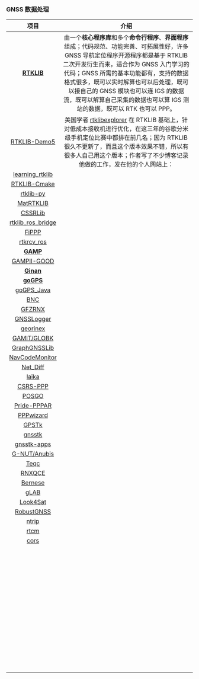 ### GNSS 数据处理

|                             项目                             |                             介绍                             |
| :----------------------------------------------------------: | :----------------------------------------------------------: |
|            **[RTKLIB](https://www.rtklib.com/)**             | 由一个**核心程序库**和多个**命令行程序**、**界面程序**组成；代码规范、功能完善、可拓展性好，许多 GNSS 导航定位程序开源程序都是基于 RTKLIB 二次开发衍生而来，适合作为 GNSS 入门学习的代码；GNSS 所需的基本功能都有，支持的数据格式很多，既可以实时解算也可以后处理，既可以接自己的 GNSS 模块也可以连 IGS 的数据流，既可以解算自己采集的数据也可以算 IGS 测站的数据，既可以 RTK 也可以 PPP。 |
|   [RTKLIB-Demo5](https://github.com/rtklibexplorer/RTKLIB)   | 美国学者 [rtklibexplorer](https://github.com/rtklibexplorer)  在 RTKLIB 基础上，针对低成本接收机进行优化，在这三年的谷歌分米级手机定位比赛中都排在前几名；因为 RTKLIB 很久不更新了，而且这个版本效果不错，所以有很多人自己用这个版本；作者写了不少博客记录他做的工作，发在他的个人网站上： |
| [learning_rtklib](https://github.com/LiZhengXiao99/learning_rtklib) |                                                              |
| [RTKLIB-Cmake](https://github.com/LiZhengXiao99/RTKLIB-Cmake) |                                                              |
|   [rtklib-py](https://github.com/rtklibexplorer/rtklib-py)   |                                                              |
|       [MatRTKLIB](https://github.com/taroz/MatRTKLIB)        |                                                              |
|        [CSSRLib](https://github.com/hirokawa/cssrlib)        |                                                              |
| [rtklib_ros_bridge](https://github.com/MapIV/rtklib_ros_bridge) |                                                              |
|        [FiPPP](https://github.com/HuChao-gnss/FiPPP)         |                                                              |
|    [rtkrcv_ros](https://github.com/ajbfinesc/rtkrcv_ros)     |                                                              |
|  **[GAMP](https://geodesy.noaa.gov/gps-toolbox/GAMP.htm)**   |                                                              |
| [GAMPII-GOOD](https://github.com/zhouforme0318/GAMPII-GOOD)  |                                                              |
|  **[Ginan](https://github.com/GeoscienceAustralia/ginan)**   |                                                              |
|  **[goGPS](https://github.com/goGPS-Project/goGPS_MATLAB)**  |                                                              |
|  [goGPS_Java](https://github.com/goGPS-Project/goGPS_Java)   |                                                              |
|           [BNC](https://igs.bkg.bund.de/ntrip/bnc)           |                                                              |
| [GFZRNX](https://dataservices.gfz-potsdam.de/panmetaworks/showshort.php?id=escidoc:1577894) |                                                              |
| [GNSSLogger](https://github.com/google/gps-measurement-tools) |                                                              |
|    [georinex](https://github.com/geospace-code/georinex)     |                                                              |
|           [GAMIT/GLOBK](http://geoweb.mit.edu/gg/)           |                                                              |
|  [GraphGNSSLib](https://github.com/weisongwen/GraphGNSSLib)  |                                                              |
| [NavCodeMonitor](https://github.com/weisongwen/NavCodeMonitor) |                                                              |
|      [Net_Diff](https://github.com/YizeZhang/Net_Diff)       |                                                              |
|          [laika](https://github.com/commaai/laika)           |                                                              |
| [CSRS-PPP](https://webapp.csrs-scrs.nrcan-rncan.gc.ca/geod/tools-outils/ppp.php) |                                                              |
|         [POSGO](https://github.com/lizhengnss/POSGO)         |                                                              |
|    [Pride-PPPAR](https://github.com/PrideLab/PRIDE-PPPAR)    |                                                              |
|           [PPPwizard](http://www.ppp-wizard.net/)            |                                                              |
|           [GPSTk](https://github.com/SGL-UT/GPSTk)           |                                                              |
|          [gnsstk](https://github.com/SGL-UT/gnsstk)          |                                                              |
|     [gnsstk-apps](https://github.com/SGL-UT/gnsstk-apps)     |                                                              |
| [G-NUT/Anubis](https://www.pecny.cz/Joomla25/index.php/gnss/sw/anubis) |                                                              |
| [Teqc](https://www.unavco.org/software/data-processing/teqc/teqc.html) |                                                              |
|         [RNXQCE](https://github.com/cuizilu/RNXQCE)          |                                                              |
|           [Bernese](https://www.bernese.unibe.ch/)           |                                                              |
|  [gLAB](https://github.com/valgur/gLAB?tab=readme-ov-file)   |                                                              |
|      [Look4Sat](https://github.com/rt-bishop/Look4Sat)       |                                                              |
|    [RobustGNSS](https://github.com/wvu-navLab/RobustGNSS)    |                                                              |
|          [ntrip](https://github.com/sevensx/ntrip)           |                                                              |
|          [rtcm](https://github.com/Node-NTRIP/rtcm)          |                                                              |
|            [cors](https://github.com/Erensu/cors)            |                                                              |
|                                                              |                                                              |
|                                                              |                                                              |
|                                                              |                                                              |
|                                                              |                                                              |
|                                                              |                                                              |
|                                                              |                                                              |
|                                                              |                                                              |
|                                                              |                                                              |
|                                                              |                                                              |
|                                                              |                                                              |
|                                                              |                                                              |
|                                                              |                                                              |
|                                                              |                                                              |
|                                                              |                                                              |
|                                                              |                                                              |
|                                                              |                                                              |
|                                                              |                                                              |
|                                                              |                                                              |
|                                                              |                                                              |
|                                                              |                                                              |
|                                                              |                                                              |
|                                                              |                                                              |
|                                                              |                                                              |
|                                                              |                                                              |
|                                                              |                                                              |
|                                                              |                                                              |
|                                                              |                                                              |
|                                                              |                                                              |
|                                                              |                                                              |
|                                                              |                                                              |
|                                                              |                                                              |
|                                                              |                                                              |
|                                                              |                                                              |
|                                                              |                                                              |
|                                                              |                                                              |
|                                                              |                                                              |
|                                                              |                                                              |
|                                                              |                                                              |
|                                                              |                                                              |
|                                                              |                                                              |
|                                                              |                                                              |
|                                                              |                                                              |
|                                                              |                                                              |
|                                                              |                                                              |
|                                                              |                                                              |
|                                                              |                                                              |
|                                                              |                                                              |
|                                                              |                                                              |
|                                                              |                                                              |
|                                                              |                                                              |
|                                                              |                                                              |
|                                                              |                                                              |
|                                                              |                                                              |
|                                                              |                                                              |
|                                                              |                                                              |
|                                                              |                                                              |
|                                                              |                                                              |

